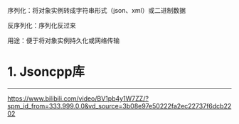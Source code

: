 序列化：将对象实例转成字符串形式（json、xml）或二进制数据

反序列化：序列化反过来

用途：便于将对象实例持久化或网络传输

# 1. Jsoncpp库

---

https://www.bilibili.com/video/BV1pb4y1W7ZZ/?spm_id_from=333.999.0.0&vd_source=3b08e97e50222fa2ec22737f6dcb2202
